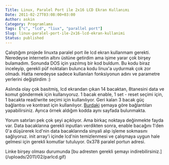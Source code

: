 ```yaml
---
Title: Linux, Paralel Port ile 2x16 LCD Ekran Kullanımı
Date: 2011-02-27T03:08:00+03:00
Author: askin
Category: Programlama
Tags: ["c", "lcd", "liux", "parallel port"]
Slug: linux-paralel-port-ile-2x16-lcd-ekran-kullanimi
Status: published
---
```


Çalıştığım projede linuxta paralel port ile lcd ekran kullanmam gerekti. Neredeyse internetin altını üstüne getirdim ama işime yarar çok birşey bulamadım. Sonunda DOS için yazılmış bir kod buldum. Bu kodu biraz inceleyip, gerekli püf noktaları bulunca kodu linux'a uydurmak çok zor olmadı. Hatta neredeyse sadece kullanılan fonksiyonun adını ve parametre yerlerini değiştirdim :)

Aslında olay çok basitmiş, lcd ekrandan çıkan 14 bacaktan, 8tanesini data ve komut göndermek için kullanıyoruz. 1 bacak enable, 1 set - reset seçimi için, 1 bacakta read/write seçimi için kullanılıyor. Geri kalan 3 bacak güç bağlantısı ve kontrast için kullanılıyor. [Burdaki](http://www.beyondlogic.org/parlcd/parlcd.htm) şemaya göre bağlantıları yapabilirsiniz. Ayrıca örnek aldığım kodda aynı sayfada bulunmakta.

Yorum satırları pek çok şeyi açıklıyor. Ama birkaç noktaya değinmekte fayda var. Data bacaklarına gerekli inputları verdikten sonra, enable bacağını 1'den 0'a düşürerek lcd'nin data bacaklarında sinyali alıp işleme sokmasını sağlıyoruz. init array'i içinde lcd'nin temizlenmesi ve çalışmaya uygun hale gelmesi için gerekli komutlar tutuluyor. 0x378 paralel portun adresi.

<p>
<script src="https://gist.github.com/3743456.js"> </script>
</p>
Linke birşey olması durumunda [bu adresten gerekli şemayı indirebilirsiniz.](/uploads/2011/02/parlcd.gif)
